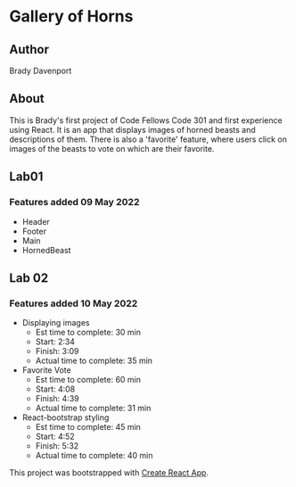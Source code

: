 # Gallery of Horns

## Author

Brady Davenport

## About

This is Brady's first project of Code Fellows Code 301 and first experience using React.  It is an app that displays images of horned beasts and descriptions of them.  There is also a 'favorite' feature, where users click on images of the beasts to vote on which are their favorite.

## Lab01

### Features added 09 May 2022

* Header
* Footer
* Main
* HornedBeast

## Lab 02

### Features added 10 May 2022

* Displaying images
  * Est time to complete: 30 min
  * Start: 2:34
  * Finish: 3:09
  * Actual time to complete: 35 min
* Favorite Vote
  * Est time to complete: 60 min
  * Start: 4:08
  * Finish: 4:39
  * Actual time to complete: 31 min
* React-bootstrap styling
  * Est time to complete: 45 min
  * Start: 4:52
  * Finish: 5:32
  * Actual time to complete: 40 min

This project was bootstrapped with [Create React App](https://github.com/facebook/create-react-app).
